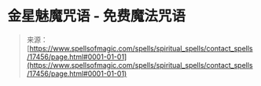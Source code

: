 <!--yml

category: 未分类

date: 2024-06-12 18:58:33

-->

# 金星魅魔咒语 - 免费魔法咒语

> 来源：[https://www.spellsofmagic.com/spells/spiritual_spells/contact_spells/17456/page.html#0001-01-01](https://www.spellsofmagic.com/spells/spiritual_spells/contact_spells/17456/page.html#0001-01-01)
